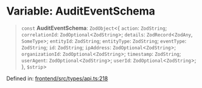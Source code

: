 # Variable: AuditEventSchema

> `const` **AuditEventSchema**: `ZodObject`\<\{ `action`: `ZodString`; `correlationId`: `ZodOptional`\<`ZodString`\>; `details`: `ZodRecord`\<`ZodAny`, `SomeType`\>; `entityId`: `ZodString`; `entityType`: `ZodString`; `eventType`: `ZodString`; `id`: `ZodString`; `ipAddress`: `ZodOptional`\<`ZodString`\>; `organizationId`: `ZodOptional`\<`ZodString`\>; `timestamp`: `ZodString`; `userAgent`: `ZodOptional`\<`ZodString`\>; `userId`: `ZodOptional`\<`ZodString`\>; \}, `$strip`\>

Defined in: [frontend/src/types/api.ts:218](https://github.com/lsendel/sass/blob/ca8b2b87627589617e0de57047e1f50d53e78078/frontend/src/types/api.ts#L218)
